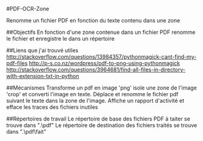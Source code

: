 #PDF-OCR-Zone

Renomme un fichier PDF en fonction du texte contenu dans une zone

##Objectifs
En fonction d'une zone contenue dans un fichier PDF renomme le fichier et enregistre le dans un répertoire

##Liens que j'ai trouvé utiles
http://stackoverflow.com/questions/13984357/pythonmagick-cant-find-my-pdf-files
http://p-s.co.nz/wordpress/pdf-to-png-using-pythonmagick
http://stackoverflow.com/questions/3964681/find-all-files-in-directory-with-extension-txt-in-python

##Mécanismes
Transforme un pdf en image 'png' isole une zone de l'image 'crop' et converti l'image en texte. Déplace et renomme le fichier pdf suivant le texte dans la zone de l'image. Affiche un rapport d'activité et efface les traces des fichiers inutiles

##Répertoires de travail
Le répertoire de base des fichiers PDF à taiter se trouve dans ".\pdf"
Le répertoire de destination des fichiers traités se trouve dans ".\pdf\fait"

